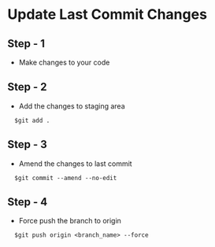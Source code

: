 # Update Last Commit Changes

## Step - 1

- Make changes to your code

## Step - 2

- Add the changes to staging area

```
  $git add .
```

## Step - 3

- Amend the changes to last commit

```
  $git commit --amend --no-edit
```

## Step - 4

- Force push the branch to origin

```
  $git push origin <branch_name> --force
```
